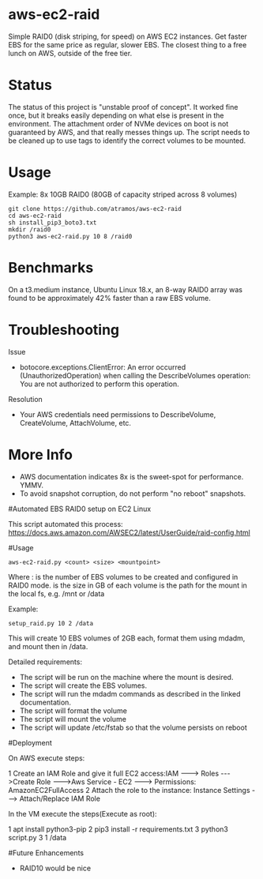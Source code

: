 # aws-ec2-raid
Simple RAID0 (disk striping, for speed) on AWS EC2 instances. Get faster EBS for the same price as regular, slower EBS. The closest thing to a free lunch on AWS, outside of the free tier.

# Status
The status of this project is "unstable proof of concept". It worked fine once, but it breaks easily depending on what else
is present in the environment. The attachment order of NVMe devices on boot is not guaranteed by AWS, and that really messes things up. The script needs to be cleaned up to use tags to identify the correct volumes to be mounted.

# Usage
Example: 8x 10GB RAID0 (80GB of capacity striped across 8 volumes)
```
git clone https://github.com/atramos/aws-ec2-raid 
cd aws-ec2-raid
sh install_pip3_boto3.txt
mkdir /raid0
python3 aws-ec2-raid.py 10 8 /raid0

```

# Benchmarks

On a t3.medium instance, Ubuntu Linux 18.x, an 8-way RAID0 array was found to be approximately 42% faster than a raw EBS volume.

# Troubleshooting

Issue
- botocore.exceptions.ClientError: An error occurred (UnauthorizedOperation) when calling the DescribeVolumes operation: You are not authorized to perform this operation.

Resolution
- Your AWS credentials need permissions to DescribeVolume, CreateVolume, AttachVolume, etc.

# More Info
- AWS documentation indicates 8x is the sweet-spot for performance. YMMV.
- To avoid snapshot corruption, do not perform "no reboot" snapshots.

#Automated EBS RAID0 setup on EC2 Linux 

This script automated this process: https://docs.aws.amazon.com/AWSEC2/latest/UserGuide/raid-config.html

#Usage

```
aws-ec2-raid.py <count> <size> <mountpoint>
```
Where :
<count> is the number of EBS volumes to be created and configured in RAID0 mode.
<size> is the size in GB of each volume
<mountpoint> is the path for the mount in the local fs, e.g. /mnt or /data

Example:
```
setup_raid.py 10 2 /data
```
This will create 10 EBS volumes of 2GB each, format them using mdadm, and mount then in /data.

Detailed requirements:
- The script will be run on the machine where the mount is desired.
- The script will create the EBS volumes.
- The script will run the mdadm commands as described in the linked documentation.
- The script will format the volume
- The script will mount the volume
- The script will update /etc/fstab so that the volume persists on reboot

#Deployment

On AWS execute steps:

1 Create an IAM Role and give it full EC2 access:IAM ---> Roles --->Create Role --->Aws Service - EC2 ---> Permissions: AmazonEC2FullAccess
2 Attach the role to the instance: Instance Settings ---> Attach/Replace IAM Role

In the VM execute the steps(Execute as root):

1 apt install python3-pip
2 pip3 install -r requirements.txt
3 python3 script.py 3 1 /data

#Future Enhancements

- RAID10 would be nice
